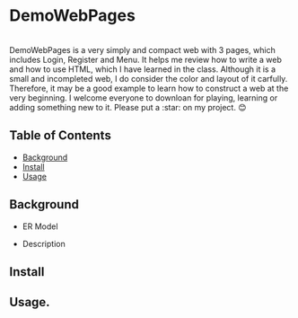 # DemoWebPages
<br>DemoWebPages is a very simply and compact web with 3 pages, which includes Login, Register and Menu. It helps me review how to write a web and how to use HTML, which I have learned in the class. Although it is a small and incompleted web, I do consider the color and layout of it carfully. Therefore, it may be a good example to learn how to construct a web at the very beginning. I welcome everyone to downloan for playing, learning or adding something new to it. Please put a \:star: on my project. :blush:
## Table of Contents
- [Background](#background) 
- [Install](#install)
- [Usage](#usage)
## Background
* ER Model

* Description
## Install
## Usage. 
